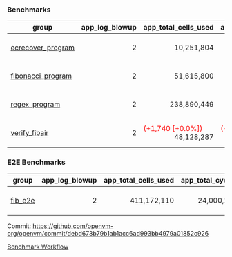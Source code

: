 ### Benchmarks
| group | app_log_blowup | app_total_cells_used | app_total_cycles | app_total_proof_time_ms | leaf_log_blowup | leaf_total_cells_used | leaf_total_cycles | leaf_total_proof_time_ms | max_segment_length | instance | alloc |
|---|---|---|---|---|---|---|---|---|---|---|---|
| [ ecrecover_program ](https://github.com/openvm-org/openvm/blob/benchmark-results/benchmarks-pr/1045/individual/ecrecover-debd673b79b1ab1acc6ad993bb4979a01852c926.md) | <div style='text-align: right'> 2 </div>  | <div style='text-align: right'> 10,251,804 </div>  | <div style='text-align: right'> 195,066 </div>  | <span style='color: red'>(+6.0 [+0.3%])</span><div style='text-align: right'> 2,030.0 </div>  | <div style='text-align: right'> - </div>  | <div style='text-align: right'> - </div>  | <div style='text-align: right'> - </div>  | <div style='text-align: right'> - </div>  | 1048476 | 64cpu-linux-arm64 | mimalloc |
| [ fibonacci_program ](https://github.com/openvm-org/openvm/blob/benchmark-results/benchmarks-pr/1045/individual/fibonacci-debd673b79b1ab1acc6ad993bb4979a01852c926.md) | <div style='text-align: right'> 2 </div>  | <div style='text-align: right'> 51,615,800 </div>  | <div style='text-align: right'> 3,000,274 </div>  | <span style='color: red'>(+248.0 [+4.7%])</span><div style='text-align: right'> 5,540.0 </div>  | <div style='text-align: right'> 2 </div>  | <span style='color: green'>(-90 [-0.0%])</span><div style='text-align: right'> 144,219,433 </div>  | <span style='color: red'>(+38 [+0.0%])</span><div style='text-align: right'> 7,037,612 </div>  | <span style='color: red'>(+403.0 [+2.9%])</span><div style='text-align: right'> 14,275.0 </div>  | 1048476 | 64cpu-linux-arm64 | mimalloc |
| [ regex_program ](https://github.com/openvm-org/openvm/blob/benchmark-results/benchmarks-pr/1045/individual/regex-debd673b79b1ab1acc6ad993bb4979a01852c926.md) | <div style='text-align: right'> 2 </div>  | <div style='text-align: right'> 238,890,449 </div>  | <div style='text-align: right'> 8,381,808 </div>  | <span style='color: red'>(+44.0 [+0.3%])</span><div style='text-align: right'> 17,053.0 </div>  | <div style='text-align: right'> 2 </div>  | <span style='color: green'>(-5,480 [-0.0%])</span><div style='text-align: right'> 315,419,357 </div>  | <span style='color: green'>(-942 [-0.0%])</span><div style='text-align: right'> 14,638,756 </div>  | <span style='color: red'>(+523.0 [+1.8%])</span><div style='text-align: right'> 28,929.0 </div>  | 1048476 | 64cpu-linux-arm64 | mimalloc |
| [ verify_fibair ](https://github.com/openvm-org/openvm/blob/benchmark-results/benchmarks-pr/1045/individual/verify_fibair-debd673b79b1ab1acc6ad993bb4979a01852c926.md) | <div style='text-align: right'> 2 </div>  | <span style='color: red'>(+1,740 [+0.0%])</span><div style='text-align: right'> 48,128,287 </div>  | <span style='color: red'>(+152 [+0.0%])</span><div style='text-align: right'> 397,294 </div>  | <span style='color: red'>(+10.0 [+0.3%])</span><div style='text-align: right'> 3,153.0 </div>  | <div style='text-align: right'> - </div>  | <div style='text-align: right'> - </div>  | <div style='text-align: right'> - </div>  | <div style='text-align: right'> - </div>  | 1048476 | 64cpu-linux-arm64 | mimalloc |

### E2E Benchmarks
| group | app_log_blowup | app_total_cells_used | app_total_cycles | app_total_proof_time_ms | leaf_log_blowup | leaf_total_cells_used | leaf_total_cycles | leaf_total_proof_time_ms | root_log_blowup | root_total_cells_used | root_total_cycles | root_total_proof_time_ms | internal_log_blowup | internal_total_cells_used | internal_total_cycles | internal_total_proof_time_ms | max_segment_length | instance | alloc |
|---|---|---|---|---|---|---|---|---|---|---|---|---|---|---|---|---|---|---|---|
| [ fib_e2e ](https://github.com/openvm-org/openvm/blob/benchmark-results/benchmarks-pr/1045/individual/fib_e2e-debd673b79b1ab1acc6ad993bb4979a01852c926.md) | <div style='text-align: right'> 2 </div>  | <div style='text-align: right'> 411,172,110 </div>  | <div style='text-align: right'> 24,000,274 </div>  | <div style='text-align: right'> 37,758.0 </div>  | <div style='text-align: right'> 2 </div>  | <div style='text-align: right'> 144,248,757 </div>  | <div style='text-align: right'> 7,274,924 </div>  | <div style='text-align: right'> 75,978.0 </div>  | <div style='text-align: right'> 2 </div>  | <div style='text-align: right'> 871,387,972 </div>  | <div style='text-align: right'> 42,613,476 </div>  | <div style='text-align: right'> 82,283.0 </div>  | <div style='text-align: right'> 2 </div>  | <div style='text-align: right'> 853,464,026 </div>  | <div style='text-align: right'> 43,377,400 </div>  | <div style='text-align: right'> 85,124.0 </div>  | 1048476 | 64cpu-linux-arm64 | mimalloc |


Commit: https://github.com/openvm-org/openvm/commit/debd673b79b1ab1acc6ad993bb4979a01852c926

[Benchmark Workflow](https://github.com/openvm-org/openvm/actions/runs/12341898377)
